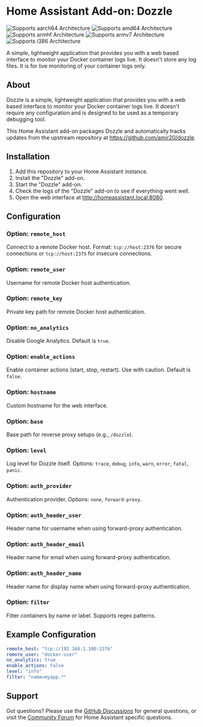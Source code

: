 # Home Assistant Add-on: Dozzle

![Supports aarch64 Architecture][aarch64-shield]
![Supports amd64 Architecture][amd64-shield]
![Supports armhf Architecture][armhf-shield]
![Supports armv7 Architecture][armv7-shield]
![Supports i386 Architecture][i386-shield]

A simple, lightweight application that provides you with a web based interface to monitor your Docker container logs live. It doesn't store any log files. It is for live monitoring of your container logs only.

## About

Dozzle is a simple, lightweight application that provides you with a web based interface to monitor your Docker container logs live. It doesn't require any configuration and is designed to be used as a temporary debugging tool.

This Home Assistant add-on packages Dozzle and automatically tracks updates from the upstream repository at https://github.com/amir20/dozzle.

## Installation

1. Add this repository to your Home Assistant instance.
2. Install the "Dozzle" add-on.
3. Start the "Dozzle" add-on.
4. Check the logs of the "Dozzle" add-on to see if everything went well.
5. Open the web interface at http://homeassistant.local:8080.

## Configuration

### Option: `remote_host`

Connect to a remote Docker host. Format: `tcp://host:2376` for secure connections or `tcp://host:2375` for insecure connections.

### Option: `remote_user`

Username for remote Docker host authentication.

### Option: `remote_key`

Private key path for remote Docker host authentication.

### Option: `no_analytics`

Disable Google Analytics. Default is `true`.

### Option: `enable_actions`

Enable container actions (start, stop, restart). Use with caution. Default is `false`.

### Option: `hostname`

Custom hostname for the web interface.

### Option: `base`

Base path for reverse proxy setups (e.g., `/dozzle`).

### Option: `level`

Log level for Dozzle itself. Options: `trace`, `debug`, `info`, `warn`, `error`, `fatal`, `panic`.

### Option: `auth_provider`

Authentication provider. Options: `none`, `forward-proxy`.

### Option: `auth_header_user`

Header name for username when using forward-proxy authentication.

### Option: `auth_header_email`

Header name for email when using forward-proxy authentication.

### Option: `auth_header_name`

Header name for display name when using forward-proxy authentication.

### Option: `filter`

Filter containers by name or label. Supports regex patterns.

## Example Configuration

```yaml
remote_host: "tcp://192.168.1.100:2376"
remote_user: "docker-user"
no_analytics: true
enable_actions: false
level: "info"
filter: "name=myapp.*"
```

## Support

Got questions? Please use the [GitHub Discussions][discussions] for general questions, or visit the [Community Forum][forum] for Home Assistant specific questions.

[aarch64-shield]: https://img.shields.io/badge/aarch64-yes-green.svg
[amd64-shield]: https://img.shields.io/badge/amd64-yes-green.svg
[armhf-shield]: https://img.shields.io/badge/armhf-yes-green.svg
[armv7-shield]: https://img.shields.io/badge/armv7-yes-green.svg
[i386-shield]: https://img.shields.io/badge/i386-yes-green.svg
[discussions]: https://github.com/kernelkaribou/homeassistant/discussions
[forum]: https://community.home-assistant.io